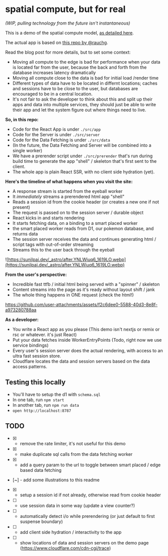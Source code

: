 # spatial compute, but for real

_(WIP, pulling technology from the future isn't instantaneous)_

This is a demo of the spatial compute model, [as detailed here](https://sunilpai.dev/posts/spatial-compute/).

The actual app is based on [this repo by @rauchg](https://github.com/rauchg/how-is-this-not-illegal/).

Read the blog post for more details, but to set some context:

- Moving all compute to the edge is bad for performance when your data is located far from the user, because the back and forth from the database increases latency dramatically
- Moving all compute close to the data is bad for initial load /render time
- Different types of data have to be located in differnt locations; caches and sessions have to be close to the user, but databases are encouraged to be in a central location.
- It's not fair to ask the developer to think about this and split up their apps and data into multiple services, they should just be able to write their app and let the system figure out where things need to live.

**So, in this repo:**

- Code for the React App is under `./src/app`
- Code for the Server is under `./src/server`
- Code for the Data Fetching is under `./src/data`
- (In the future, the Data Fetching and Server will be combined into a single worker)
- We have a prerender script under `./src/prerender` that's run during build time to generate the app "shell" / skeleton that's first sent to the client.
- The whole app is plain React SSR, with no client side hydration (yet).

**Here's the timeline of what happens when you visit the site:**

- A response stream is started from the eyeball worker
- It _immediately_ streams a prerendered html app "shell"
- Reads a session id from the cookie header (or creates a new one if not present)
- The request is passed on to the session server / durable object
- React kicks in and starts rendering
- It starts fetching data, on a binding to a smart placed worker
- the smart placed worker reads from D1, our pokemon database, and returns data
- The session server receives the data and continues generating html / script tags with out-of-order streaming
- Streams this to the user back through the eyeball

![https://sunilpai.dev/_astro/after.YNLWiuq6_1619LO.webp](https://sunilpai.dev/_astro/after.YNLWiuq6_1619LO.webp)

**From the user's perspective:**

- Incredible fast ttfb / initial html being served with a "spinner" / skeleton
- Content streams into the page as it's ready without layout shift / jank
- The whole thing happens in ONE request (check the html!)

https://github.com/user-attachments/assets/f2c6dee0-5588-40d3-8e8f-a973280788aa

**As a developer:**

- You write a React app as you please (This demo isn't nextjs or remix or rsc or whatever. it's just React)
- Put your data fetches inside WorkerEntryPoints (Todo, right now we use service bindings)
- Every user's session server does the actual rendering, with access to an ultra fast session store.
- Cloudflare locates the data and session servers based on the data access patterns.

## Testing this locally

- You'll have to setup the d1 with `schema.sql`
- In one tab, run `npm start`
- In another tab, run `npm run data`
- `open http://localhost:8787`

## TODO

- [x] - remove the rate limiter, it's not useful for this demo
- [x] - make duplicate sql calls from the data fetching worker
- [x] - add a query param to the url to toggle between smart placed / edge based data fetching
- [~] - add some illustrations to this readme
- [x] - setup a session id if not already, otherwise read from cookie header
- [ ] - use session data in some way (update a view counter?)
- [ ] - automatically detect i/o while prerendering (or just default to first suspense boundary)
- [ ] - add client side hydration / interactivity to the app
- [ ] - show locations of data and session servers on the demo page (https://www.cloudflare.com/cdn-cgi/trace)

